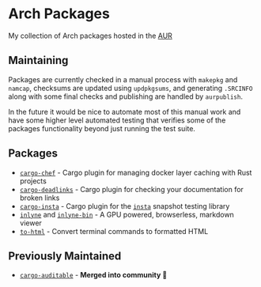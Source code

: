 # Arch Packages

My collection of Arch packages hosted in the [AUR](https://aur.archlinux.org)

## Maintaining

Packages are currently checked in a manual process with `makepkg` and `namcap`,
checksums are updated using `updpkgsums`, and generating `.SRCINFO` along with
some final checks and publishing are handled by `aurpublish`.

In the future it would be nice to automate most of this manual work and have
some higher level automated testing that verifies some of the packages
functionality beyond just running the test suite.

## Packages

- [`cargo-chef`](https://aur.archlinux.org/packages/cargo-chef) - Cargo plugin for managing docker layer caching with Rust projects
- [`cargo-deadlinks`](https://aur.archlinux.org/packages/cargo-deadlinks) - Cargo plugin for checking your documentation for broken links
- [`cargo-insta`](https://aur.archlinux.org/packages/cargo-insta) - Cargo plugin for the [`insta`](https://github.com/mitsuhiko/insta) snapshot testing library
- [`inlyne`](https://aur.archlinux.org/packages/inlyne) and [`inlyne-bin`](https://aur.archlinux.org/packages/inlyne-bin) - A GPU powered, browserless, markdown viewer
- [`to-html`](https://github.com/Aloso/to-html) - Convert terminal commands to formatted HTML

## Previously Maintained

- [`cargo-auditable`](https://archlinux.org/packages/community/x86_64/cargo-auditable/) - **Merged into community 🎉**
